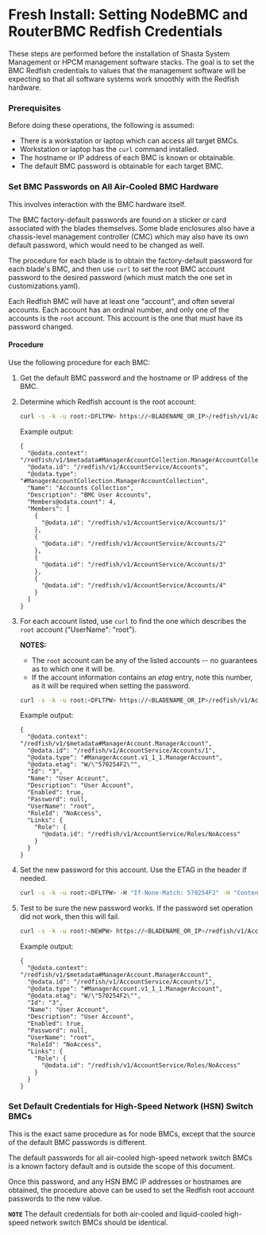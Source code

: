 # Fresh Install: Setting NodeBMC and RouterBMC Redfish Credentials

These steps are performed before the installation of Shasta System Management
or HPCM management software stacks. The goal is to set the BMC Redfish
credentials to values that the management software will be expecting so that
all software systems work smoothly with the Redfish hardware.

### Prerequisites

Before doing these operations, the following is assumed:

- There is a workstation or laptop which can access all target BMCs.
- Workstation or laptop has the `curl` command installed.
- The hostname or IP address of each BMC is known or obtainable.
- The default BMC password is obtainable for each target BMC.

### Set BMC Passwords on All Air-Cooled BMC Hardware

This involves interaction with the BMC hardware itself.

The BMC factory-default passwords are found on a sticker or card associated
with the blades themselves. Some blade enclosures also have a chassis-level
management controller (CMC) which may also have its own default password, which
would need to be changed as well.

The procedure for each blade is to obtain the factory-default password for
each blade's BMC, and then use `curl` to set the root BMC account password to
the desired password (which must match the one set in customizations.yaml).

Each Redfish BMC will have at least one "account", and often several accounts.
Each account has an ordinal number, and only one of the accounts is the `root`
account. This account is the one that must have its password changed.

#### Procedure

Use the following procedure for each BMC:

1. Get the default BMC password and the hostname or IP address of the BMC.

2. Determine which Redfish account is the root account:

   ```bash
   curl -s -k -u root:<DFLTPW> https://<BLADENAME_OR_IP>/redfish/v1/AccountService/Accounts | jq
   ```

   Example output:

   ```
   {
     "@odata.context": "/redfish/v1/$metadata#ManagerAccountCollection.ManagerAccountCollection",
     "@odata.id": "/redfish/v1/AccountService/Accounts",
     "@odata.type": "#ManagerAccountCollection.ManagerAccountCollection",
     "Name": "Accounts Collection",
     "Description": "BMC User Accounts",
     "Members@odata.count": 4,
     "Members": [
       {
         "@odata.id": "/redfish/v1/AccountService/Accounts/1"
       },
       {
         "@odata.id": "/redfish/v1/AccountService/Accounts/2"
       },
       {
         "@odata.id": "/redfish/v1/AccountService/Accounts/3"
       },
       {
         "@odata.id": "/redfish/v1/AccountService/Accounts/4"
       }
     ]
   }
   ```

3. For each account listed, use `curl` to find the one which describes the `root` account ("UserName": "root").

   **NOTES:**
   - The `root` account can be any of the listed accounts -- no guarantees as to which one it will be.
   - If the account information contains an *etag* entry, note this number, as it will be required when setting the password.

   ```bash
   curl -s -k -u root:<DFLTPW> https://<BLADENAME_OR_IP>/redfish/v1/AccountService/Accounts/1 | jq
   ```

   Example output:

   ```
   {
     "@odata.context": "/redfish/v1/$metadata#ManagerAccount.ManagerAccount",
     "@odata.id": "/redfish/v1/AccountService/Accounts/1",
     "@odata.type": "#ManagerAccount.v1_1_1.ManagerAccount",
     "@odata.etag": "W/\"570254F2\"",
     "Id": "3",
     "Name": "User Account",
     "Description": "User Account",
     "Enabled": true,
     "Password": null,
     "UserName": "root",
     "RoleId": "NoAccess",
     "Links": {
       "Role": {
         "@odata.id": "/redfish/v1/AccountService/Roles/NoAccess"
       }
     }
   }
   ```

4. Set the new password for this account. Use the ETAG in the header if needed.

   ```bash
   curl -s -k -u root:<DFLTPW> -H "If-None-Match: 570254F2" -H "Content-Type: application/json" -X PATCH -d '{"Password":"<NEWPW>"}' https://<BLADENAME_OR_IP>/redfish/v1/AccountService/Accounts/1
   ```

5. Test to be sure the new password works. If the password set operation did not work, then this will fail.

   ```bash
   curl -s -k -u root:<NEWPW> https://<BLADENAME_OR_IP>/redfish/v1/AccountService
   ```

   Example output:

   ```
   {
     "@odata.context": "/redfish/v1/$metadata#ManagerAccount.ManagerAccount",
     "@odata.id": "/redfish/v1/AccountService/Accounts/1",
     "@odata.type": "#ManagerAccount.v1_1_1.ManagerAccount",
     "@odata.etag": "W/\"570254F2\"",
     "Id": "3",
     "Name": "User Account",
     "Description": "User Account",
     "Enabled": true,
     "Password": null,
     "UserName": "root",
     "RoleId": "NoAccess",
     "Links": {
       "Role": {
         "@odata.id": "/redfish/v1/AccountService/Roles/NoAccess"
       }
     }
   }
   ```

### Set Default Credentials for High-Speed Network (HSN) Switch BMCs

This is the exact same procedure as for node BMCs, except that the source of
the default BMC passwords is different.

The default passwords for all air-cooled high-speed network switch BMCs is a
known factory default and is outside the scope of this document.

Once this password, and any HSN BMC IP addresses or hostnames are obtained,
the procedure above can be used to set the Redfish root account passwords to
the new value.

**`NOTE`** The default credentials for both air-cooled and liquid-cooled high-speed network switch BMCs should be identical.

